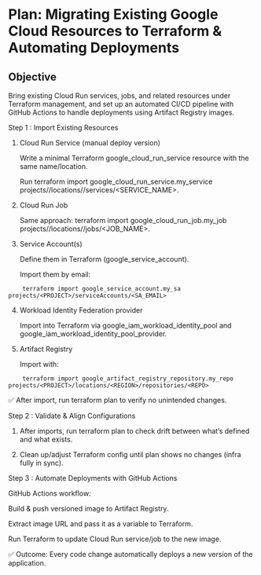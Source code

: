# Plan: Migrating Existing Google Cloud Resources to Terraform & Automating Deployments

## Objective

Bring existing Cloud Run services, jobs, and related resources under Terraform management, and set up an automated CI/CD pipeline with GitHub Actions to handle deployments using Artifact Registry images.

Step 1 : Import Existing Resources

1. Cloud Run Service (manual deploy version)

    Write a minimal Terraform google_cloud_run_service resource with the same name/location.

    Run terraform import google_cloud_run_service.my_service projects/<PROJECT>/locations/<REGION>/services/<SERVICE_NAME>.

2. Cloud Run Job

     Same approach: terraform import google_cloud_run_job.my_job projects/<PROJECT>/locations/<REGION>/jobs/<JOB_NAME>.

3. Service Account(s)

     Define them in Terraform (google_service_account).

    Import them by email:
```
    terraform import google_service_account.my_sa projects/<PROJECT>/serviceAccounts/<SA_EMAIL>
```

4. Workload Identity Federation provider

     Import into Terraform via google_iam_workload_identity_pool and google_iam_workload_identity_pool_provider.

5. Artifact Registry

    Import with:
```
    terraform import google_artifact_registry_repository.my_repo projects/<PROJECT>/locations/<REGION>/repositories/<REPO>
```

✅ After import, run terraform plan to verify no unintended changes.

Step 2 : Validate & Align Configurations

1. After imports, run terraform plan to check drift between what’s defined and what exists.

2. Clean up/adjust Terraform config until plan shows no changes (infra fully in sync).
   

Step 3 : Automate Deployments with GitHub Actions

GitHub Actions workflow:

Build & push versioned image to Artifact Registry.

Extract image URL and pass it as a variable to Terraform.

Run Terraform to update Cloud Run service/job to the new image.

✅ Outcome: Every code change automatically deploys a new version of the application.
